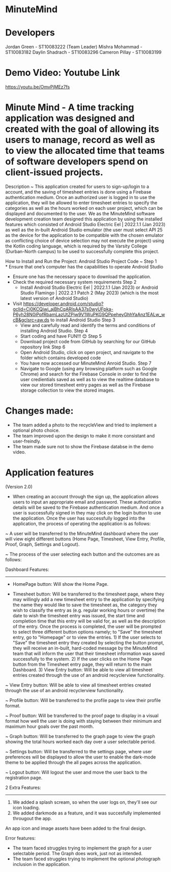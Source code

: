 # MinuteMind

# Developers
Jordan Green - ST10083222 (Team Leader)
Mishra Mohammad - ST10083182
Daylin Shadrach - ST10083296
Cameron Pillay - ST10083199

# Demo Video: Youtube Link
https://youtu.be/OmvPjMEz7fs

# Minute Mind - A time tracking application was designed and created with the goal of allowing its users to manage, record as well as to view the allocated time that teams of software developers spend on client-issued projects.

Description ~ This application created for users to sign-up/login to a account, and the saving of timesheet entries is done using a Firebase authentication medium. Once an authorized user is logged in to use the application, they will be allowed to enter timesheet entries to specify the categories as well as the hours worked on each user project, which can be displayed and documented to the user. We as the MinuteMind software development creation team designed this application by using the installed features which consisted of Android Studio Electric Eel | 2022.1.1 (Jan 2023) as well as the in-built Android Studio emulator (the user must select API 25 as the device for the application to be compatible with the chosen emulator as conflicting choice of device selection may not execute the project) using the Kotlin coding language, which is required by the Varsity College (Durban-North campus) to be used to successfully complete this project. 

How to Install and Run the Project:
Android Studio Project Code ~
Step 1  
        * Ensure that one’s computer has the capabilities to operate Android Studio
   * Ensure one has the necessary space to download the application.
   * Check the required necessary system requirements
Step 2  
        * Install Android Studio Electric Eel | 2022.1.1 (Jan 2023) or Android Studio Flamingo | 2022.2.1 Patch 2 (May 2023) (which is the most latest version of Android Studio)
   * Visit https://developer.android.com/studio?gclid=Cj0KCQjwj_ajBhCqARIsAA37s0wyUFpka-P6yh28N0iPpfRbamLazUtZPjw9V1WuPKG9QPpeheyGhhYaAnz1EALw_wcB&gclsrc=aw.ds to install Android Studio
Step 3  
        * View and carefully read and identify the terms and conditions of installing Android Studio. 
Step 4 
        * Start coding and have FUN!!! 😊
Step 5  
        * Download project code from GitHub by searching for our GitHub repository link
Step 6  
        * Open Android Studio, click on open project, and navigate to the folder which contains developed code
        * You have now accessed our MinuteMind Anroid Studio.
Step 7  
        * Navigate to Google (using any browsing platform such as Google Chrome) and search for the Firebase Console in order to find the user credientials saved as well as to view the realtime database to view our stored timesheet entry pages as well as the Firebase storage collection to view the stored images.

# Changes made:
 - The team added a photo to the recycleView and tried to implement a optional photo choice.
 - The team improved upon the design to make it more consistant and user-freindly.
 - The team made sure not to show the Firebase databse in the demo video.

# Application features
(Version 2.0)
 - When creating an account through the sign up, the application allows users to input an appropriate email and password. These authorization details will be saved to the Firebase authentication medium. And once a user is successfully signed in they may click on the login button to use the application. Once the user has successfully logged into the application, the process of operating the application is as follows:
 
 ~ A user will be transferred to the MinuteMind dashboard where the user will view eight different buttons (Home Page, Timesheet, View Entry, Profile, Proof, Graph, Settings and Logout). 

 ~ The process of the user selecting each button and the outcomes are as follows:

Dashboard Features:
___________________

- HomePage button: Will show the Home Page.

- Timesheet button: Will be transferred to the timesheet page, where they may willingly add a new timesheet entry to the application by specifying the name they would like to save the timesheet as, the category they wish to classify the entry as (e.g. regular working hours or overtime) the date to wish the timesheet entry was issued, the start time and completion time that this entry will be valid for, as well as the description of the entry. Once the process is completed, the user will be prompted to select three different button options namely; to "Save" the timesheet entry, go to "Homepage" or to view the entries.
      1) If the user selects to "Save" the timesheet entry they created by selecting the button prompt, they will receive an in-built, hard-coded message by the MinuteMind team that will inform the user that their timesheet information was saved successfully to the system.
          2) If the user clicks on the Home Page button from the Timesheet entry page, they will return to the main Dashboard.
           3) View Entry button: Will be able to view all timesheet entries created through the use of an android recyclerview functionality.

~ View Entry button: Will be able to view all timesheet entries created through the use of an android recyclerview functionality.

~ Profile button: Will be transferred to the profile page to view their profile format.

~ Proof button: Will be transferred to the proof page to display in a visual format how well the user is doing with staying between their minimum and maximum hour goals over the past month.

~ Graph button: Will be transferred to the graph page to view the graph showing the total hours worked each day over a user selectable period.

~ Settings button: Will be transferred to the settings page, where user preferences will be displayed to allow the user to enable the dark-mode theme to be applied through the all pages across the application.

~ Logout button: Will logout the user and move the user back to the registration page.

2 Extra Features:
___________________

1) We added a splash scream, so when the user logs on, they'll see our icon loading.
2) We added darkmode as a feature, and it was succesfully implemented througout the app.

An app icon and image assets have been added to the final design.

Error features: 
- The team faced struggles trying to implement the graph for a user selectable period. The Graph does work, just not as intended.
- The team faced struggles trying to implement the optional photograph inclusion in the application.

